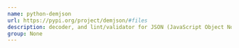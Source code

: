 ```yaml
---
name: python-demjson
url: https://pypi.org/project/demjson/#files
description: decoder, and lint/validator for JSON (JavaScript Object Notation) compliant with RFC 4627. URL : https://pypi.org/project/demjson/#files Groups : None
group: None
---
```

